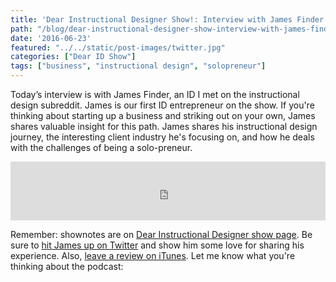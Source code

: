 ```yaml
---
title: 'Dear Instructional Designer Show!: Interview with James Finder'
path: "/blog/dear-instructional-designer-show-interview-with-james-finder"
date: '2016-06-23'
featured: "../../static/post-images/twitter.jpg"
categories: ["Dear ID Show"]
tags: ["business", "instructional design", "solopreneur"]
---
```


Today’s interview is with James Finder, an ID I met on the instructional design subreddit. James is our first ID entrepreneur on the show. If you're thinking about starting up a business and striking out on your own, James shares valuable insight for this path. James shares his instructional design journey, the interesting client industry he's focusing on, and how he deals with the challenges of being a solo-preneur.

<iframe src="https://simplecast.com/e/38102?style=medium-light" width="100%" height="94px" frameborder="0" scrolling="no" seamless=""></iframe>

Remember: shownotes are on [Dear Instructional Designer show page](https://dearinstructionaldesigner.simplecast.fm/). Be sure to [hit James up on Twitter](https://twitter.com/getplexdesign) and show him some love for sharing his experience. Also, [leave a review on iTunes](https://itunes.apple.com/us/podcast/dear-instructional-designer/id1111995456?mt=2). Let me know what you're thinking about the podcast:
